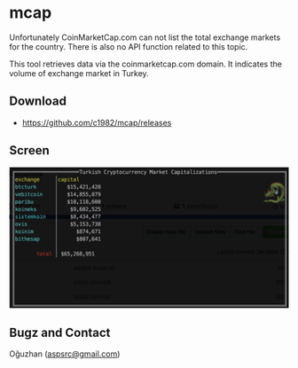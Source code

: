 # mcap
Unfortunately CoinMarketCap.com can not list the total exchange markets for the country. There is also no API function related to this topic.

This tool retrieves data via the coinmarketcap.com domain. It indicates the volume of exchange market in Turkey.

## Download

* https://github.com/c1982/mcap/releases

## Screen

![mcap image](mcap.png)

## Bugz and Contact

Oğuzhan (aspsrc@gmail.com)